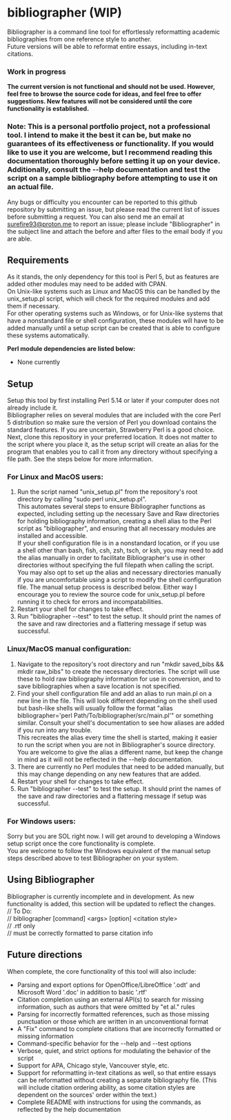 # bibliographer (WIP)
Bibliographer is a command line tool for effortlessly reformatting academic bibliographies from one reference style to another. <br>
Future versions will be able to reformat entire essays, including in-text citations. <br>
### Work in progress
**The current version is not functional and should not be used. However, feel free to browse the source code for ideas, and feel free to offer suggestions. New features will not be considered until the core functionality is established.** <br>

### Note: This is a personal portfolio project, not a professional tool. I intend to make it the best it can be, but make no guarantees of its effectiveness or functionality. If you would like to use it you are welcome, but I recommend reading this documentation thoroughly before setting it up on your device. Additionally, consult the --help documentation and test the script on a sample bibliography before attempting to use it on an actual file.
Any bugs or difficulty you encounter can be reported to this github repository by submitting an issue, but please read the current list of issues before submitting a request. You can also send me an email at surefire93@proton.me to report an issue; please include "Bibliographer" in the subject line and attach the before and after files to the email body if you are able. <br>

## Requirements
As it stands, the only dependency for this tool is Perl 5, but as features are added other modules may need to be added with CPAN. <br>
On Unix-like systems such as Linux and MacOS this can be handled by the unix\_setup.pl script, which will check for the required modules and add them if necessary. <br>
For other operating systems such as Windows, or for Unix-like systems that have a nonstandard file or shell configuration, these modules will have to be added manually until a setup script can be created that is able to configure these systems automatically. <br>

**Perl module dependencies are listed below:** <br>
- None currently

## Setup
Setup this tool by first installing Perl 5.14 or later if your computer does not already include it. <br>
Bibliographer relies on several modules that are included with the core Perl 5 distribution so make sure the version of Perl you download contains the standard features. 
If you are uncertain, Strawberry Perl is a good choice. <br>
Next, clone this repository in your preferred location. 
It does not matter to the script where you place it, as the setup script will create an alias for the program that enables you to call it from any directory without specifying a file path. See the steps below for more information. <br>

### For Linux and MacOS users:
1. Run the script named "unix\_setup.pl" from the repository's root directory by calling "sudo perl unix\_setup.pl". <br>
This automates several steps to ensure Bibliographer functions as expected, including setting up the necessary Save and Raw directories for holding bibliography information, creating a shell alias to the Perl script as "bibliographer", and ensuring that all necessary modules are installed and accessible. <br>
If your shell configuration file is in a nonstandard location, or if you use a shell other than bash, fish, csh, zsh, tsch, or ksh, you may need to add the alias manually in order to facilitate Bibliographer's use in other directories without specifying the full filepath when calling the script. <br>
You may also opt to set up the alias and necessary directories manually if you are uncomfortable using a script to modify the shell configuration file. The manual setup process is described below. Either way I encourage you to review the source code for unix\_setup.pl before running it to check for errors and incompatabilities. <br>
2. Restart your shell for changes to take effect.
3. Run "bibliographer --test" to test the setup. It should print the names of the save and raw directories and a flattering message if setup was successful.

### Linux/MacOS manual configuration:
1. Navigate to the repository's root directory and run "mkdir saved\_bibs && mkdir raw\_bibs" to create the necessary directories.
The script will use these to hold raw bibliography information for use in conversion, and to save bibliographies when a save location is not specified. <br>
2. Find your shell configuration file and add an alias to run main.pl on a new line in the file. 
This will look different depending on the shell used but bash-like shells will usually follow the format "alias bibliographer='perl Path/To/bibliographer/src/main.pl'" or something similar. Consult your shell's documentation to see how aliases are added if you run into any trouble. <br>
This recreates the alias every time the shell is started, making it easier to run the script when you are not in Bibliographer's source directory. <br>
You are welcome to give the alias a different name, but keep the change in mind as it will not be reflected in the --help documentation. <br>
3. There are currently no Perl modules that need to be added manually, but this may change depending on any new features that are added.
4. Restart your shell for changes to take effect.
5. Run "bibliographer --test" to test the setup. It should print the names of the save and raw directories and a flattering message if setup was successful.

### For Windows users:
Sorry but you are SOL right now. I will get around to developing a Windows setup script once the core functionality is complete. <br>
You are welcome to follow the Windows equivalent of the manual setup steps described above to test Bibliographer on your system. <br>

## Using Bibliographer
Bibliographer is currently incomplete and in development. As new functionality is added, this section will be updated to reflect the changes. <br>
// To Do: <br>
// bibliographer \[command\] \<args\> \[option\] \<citation style\> <br>
// .rtf only <br>
// must be correctly formatted to parse citation info <br>

## Future directions
When complete, the core functionality of this tool will also include:
- Parsing and export options for OpenOffice/LibreOffice '.odt' and Microsoft Word '.doc' in addition to basic '.rtf'
- Citation completion using an external API(s) to search for missing information, such as authors that were omitted by "et al." rules
- Parsing for incorrectly formatted references, such as those missing punctuation or those which are written in an unconventional format
- A "Fix" command to complete citations that are incorrectly formatted or missing information
- Command-specific behavior for the --help and --test options
- Verbose, quiet, and strict options for modulating the behavior of the script
- Support for APA, Chicago style, Vancouver style, etc.
- Support for reformatting in-text citations as well, so that entire essays can be reformatted without creating a separate bibliography file. (This will include citation ordering ability, as some citation styles are dependent on the sources' order within the text.)
- Complete README with instructions for using the commands, as reflected by the help documentation

